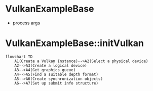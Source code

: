 # VulkanExampleBase

- process args

# VulkanExampleBase::initVulkan

```mermaid
flowchart TD
    A1(Create a Vulkan Instance)-->A2(Select a physical device)
    A2-->A3(Create a logical device)
    A3-->A4(Get graphics queue)
    A4-->A5(Find a suitable depth format)
    A5-->A6(Create synchronization objects)
    A6-->A7(Set up submit info structure)
```